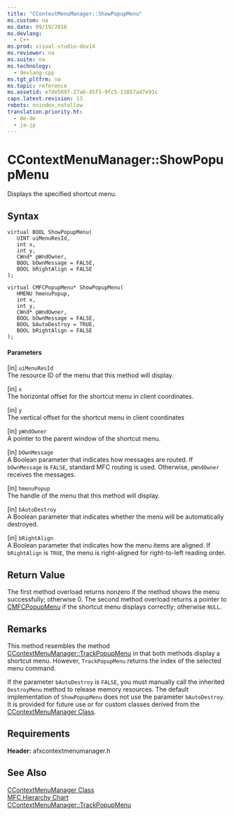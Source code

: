 ```yaml
---
title: "CContextMenuManager::ShowPopupMenu"
ms.custom: na
ms.date: 09/19/2016
ms.devlang: 
  - C++
ms.prod: visual-studio-dev14
ms.reviewer: na
ms.suite: na
ms.technology: 
  - devlang-cpp
ms.tgt_pltfrm: na
ms.topic: reference
ms.assetid: e7de5697-27a6-45f3-9fc5-11057ad7e91c
caps.latest.revision: 13
robots: noindex,nofollow
translation.priority.ht: 
  - de-de
  - ja-jp
---
```

# CContextMenuManager::ShowPopupMenu
Displays the specified shortcut menu.  
  
## Syntax  
  
```  
virtual BOOL ShowPopupMenu(  
   UINT uiMenuResId,  
   int x,  
   int y,  
   CWnd* pWndOwner,  
   BOOL bOwnMessage = FALSE,  
   BOOL bRightAlign = FALSE  
);  
  
virtual CMFCPopupMenu* ShowPopupMenu(  
   HMENU hmenuPopup,  
   int x,  
   int y,  
   CWnd* pWndOwner,  
   BOOL bOwnMessage = FALSE,  
   BOOL bAutoDestroy = TRUE,  
   BOOL bRightAlign = FALSE  
);  
```  
  
#### Parameters  
 [in] `uiMenuResId`  
 The resource ID of the menu that this method will display.  
  
 [in] `x`  
 The horizontal offset for the shortcut menu in client coordinates.  
  
 [in] `y`  
 The vertical offset for the shortcut menu in client coordinates  
  
 [in] `pWndOwner`  
 A pointer to the parent window of the shortcut menu.  
  
 [in] `bOwnMessage`  
 A Boolean parameter that indicates how messages are routed. If `bOwnMessage` is `FALSE`, standard MFC routing is used. Otherwise, `pWndOwner` receives the messages.  
  
 [in] `hmenuPopup`  
 The handle of the menu that this method will display.  
  
 [in] `bAutoDestroy`  
 A Boolean parameter that indicates whether the menu will be automatically destroyed.  
  
 [in] `bRightAlign`  
 A Boolean parameter that indicates how the menu items are aligned. If `bRightAlign` is `TRUE`, the menu is right-aligned for right-to-left reading order.  
  
## Return Value  
 The first method overload returns nonzero if the method shows the menu successfully; otherwise 0. The second method overload returns a pointer to [CMFCPopupMenu](../vs140/CMFCPopupMenu-Class.md) if the shortcut menu displays correctly; otherwise `NULL`.  
  
## Remarks  
 This method resembles the method [CContextMenuManager::TrackPopupMenu](../vs140/CContextMenuManager--TrackPopupMenu.md) in that both methods display a shortcut menu. However, `TrackPopupMenu` returns the index of the selected menu command.  
  
 If the parameter `bAutoDestroy` is `FALSE`, you must manually call the inherited `DestroyMenu` method to release memory resources. The default implementation of `ShowPopupMenu` does not use the parameter `bAutoDestroy`. It is provided for future use or for custom classes derived from the [CContextMenuManager Class](../vs140/CContextMenuManager-Class.md).  
  
## Requirements  
 **Header:** afxcontextmenumanager.h  
  
## See Also  
 [CContextMenuManager Class](../vs140/CContextMenuManager-Class.md)   
 [MFC Hierarchy Chart](../vs140/Hierarchy-Chart.md)   
 [CContextMenuManager::TrackPopupMenu](../vs140/CContextMenuManager--TrackPopupMenu.md)
